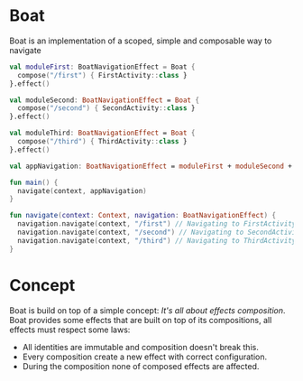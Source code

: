# Boat
Boat is an implementation of a scoped, simple and composable way to navigate

```kotlin
val moduleFirst: BoatNavigationEffect = Boat {
  compose("/first") { FirstActivity::class }
}.effect()

val moduleSecond: BoatNavigationEffect = Boat {
  compose("/second") { SecondActivity::class }
}.effect()

val moduleThird: BoatNavigationEffect = Boat {
  compose("/third") { ThirdActivity::class }
}.effect()

val appNavigation: BoatNavigationEffect = moduleFirst + moduleSecond + moduleThird

fun main() {
  navigate(context, appNavigation)
}

fun navigate(context: Context, navigation: BoatNavigationEffect) {
  navigation.navigate(context, "/first") // Navigating to FirstActivity
  navigation.navigate(context, "/second") // Navigating to SecondActivity
  navigation.navigate(context, "/third") // Navigating to ThirdActivity
}
```

# Concept
Boat is build on top of a simple concept: *It's all about effects composition*. Boat provides some effects that are built on top of its compositions, all effects must respect some laws:

- All identities are immutable and composition doesn't break this.
- Every composition create a new effect with correct configuration.
- During the composition none of composed effects are affected. 
